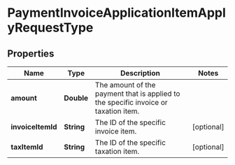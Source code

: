 

# PaymentInvoiceApplicationItemApplyRequestType


## Properties

| Name | Type | Description | Notes |
|------------ | ------------- | ------------- | -------------|
|**amount** | **Double** | The amount of the payment that is applied to the specific invoice or taxation item.  |  |
|**invoiceItemId** | **String** | The ID of the specific invoice item.  |  [optional] |
|**taxItemId** | **String** | The ID of the specific taxation item.  |  [optional] |



